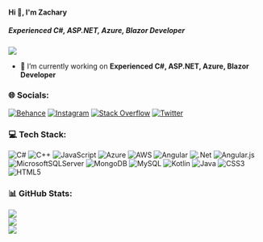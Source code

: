 #### Hi 👋, I'm Zachary
##### **Experienced C#, ASP.NET, Azure, Blazor Developer**

[![](https://visitcount.itsvg.in/api?id=zachf496&icon=0&color=9)](https://visitcount.itsvg.in)

- 🔭 I’m currently working on **Experienced C#, ASP.NET, Azure, Blazor Developer**


### 🌐 Socials:
[![Behance](https://img.shields.io/badge/Behance-1769ff?logo=behance&logoColor=white)](https://behance.net/zachf496) [![Instagram](https://img.shields.io/badge/Instagram-%23E4405F.svg?logo=Instagram&logoColor=white)](https://instagram.com/zachf496) [![Stack Overflow](https://img.shields.io/badge/-Stackoverflow-FE7A16?logo=stack-overflow&logoColor=white)](https://stackoverflow.com/users/zachf496) [![Twitter](https://img.shields.io/badge/Twitter-%231DA1F2.svg?logo=Twitter&logoColor=white)](https://twitter.com/zachf496) 

### 💻 Tech Stack:
![C#](https://img.shields.io/badge/c%23-%23239120.svg?style=flat&logo=c-sharp&logoColor=white) ![C++](https://img.shields.io/badge/c++-%2300599C.svg?style=flat&logo=c%2B%2B&logoColor=white) ![JavaScript](https://img.shields.io/badge/javascript-%23323330.svg?style=flat&logo=javascript&logoColor=%23F7DF1E) ![Azure](https://img.shields.io/badge/azure-%230072C6.svg?style=flat&logo=azure-devops&logoColor=white) ![AWS](https://img.shields.io/badge/AWS-%23FF9900.svg?style=flat&logo=amazon-aws&logoColor=white) ![Angular](https://img.shields.io/badge/angular-%23DD0031.svg?style=flat&logo=angular&logoColor=white) ![.Net](https://img.shields.io/badge/.NET-5C2D91?style=flat&logo=.net&logoColor=white) ![Angular.js](https://img.shields.io/badge/angular.js-%23E23237.svg?style=flat&logo=angularjs&logoColor=white) ![MicrosoftSQLServer](https://img.shields.io/badge/Microsoft%20SQL%20Sever-CC2927?style=flat&logo=microsoft%20sql%20server&logoColor=white) ![MongoDB](https://img.shields.io/badge/MongoDB-%234ea94b.svg?style=flat&logo=mongodb&logoColor=white) ![MySQL](https://img.shields.io/badge/mysql-%2300f.svg?style=flat&logo=mysql&logoColor=white) ![Kotlin](https://img.shields.io/badge/kotlin-%230095D5.svg?style=flat&logo=kotlin&logoColor=white) ![Java](https://img.shields.io/badge/java-%23ED8B00.svg?style=flat&logo=java&logoColor=white) ![CSS3](https://img.shields.io/badge/css3-%231572B6.svg?style=flat&logo=css3&logoColor=white) ![HTML5](https://img.shields.io/badge/html5-%23E34F26.svg?style=flat&logo=html5&logoColor=white)
### 📊 GitHub Stats:
![](https://github-readme-stats.vercel.app/api?username=zachf496&theme=radical&hide_border=false&include_all_commits=true&count_private=true)<br/>
![](https://github-readme-streak-stats.herokuapp.com/?user=zachf496&theme=radical&hide_border=false)<br/>
![](https://github-readme-stats.vercel.app/api/top-langs/?username=zachf496&theme=radical&hide_border=false&include_all_commits=true&count_private=true&layout=compact)
